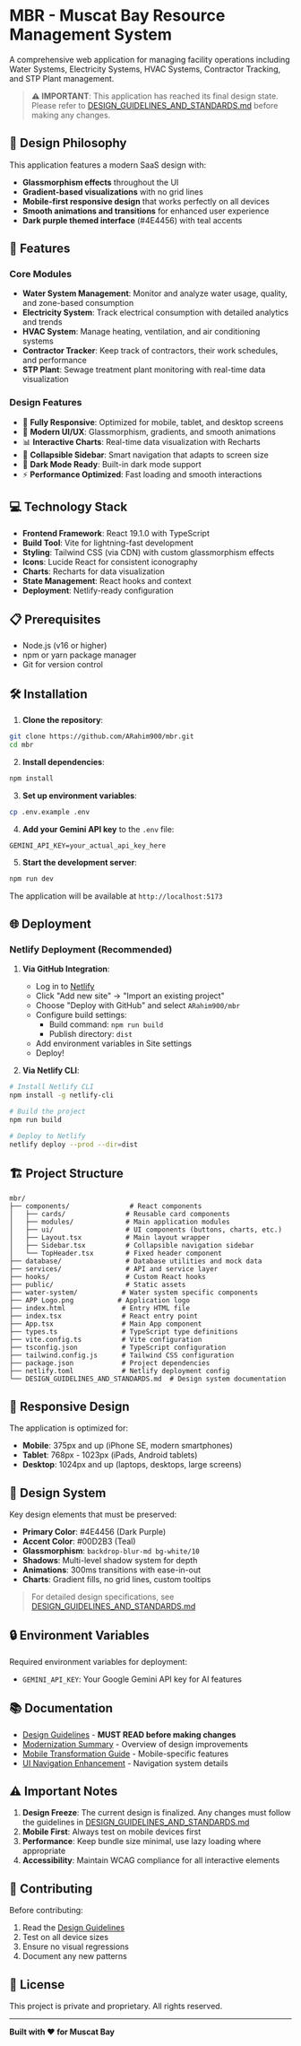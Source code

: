 # MBR - Muscat Bay Resource Management System

A comprehensive web application for managing facility operations including Water Systems, Electricity Systems, HVAC Systems, Contractor Tracking, and STP Plant management.

> **⚠️ IMPORTANT**: This application has reached its final design state. Please refer to [DESIGN_GUIDELINES_AND_STANDARDS.md](./DESIGN_GUIDELINES_AND_STANDARDS.md) before making any changes.

## 🎨 Design Philosophy

This application features a modern SaaS design with:
- **Glassmorphism effects** throughout the UI
- **Gradient-based visualizations** with no grid lines
- **Mobile-first responsive design** that works perfectly on all devices
- **Smooth animations and transitions** for enhanced user experience
- **Dark purple themed interface** (#4E4456) with teal accents

## 🚀 Features

### Core Modules
- **Water System Management**: Monitor and analyze water usage, quality, and zone-based consumption
- **Electricity System**: Track electrical consumption with detailed analytics and trends
- **HVAC System**: Manage heating, ventilation, and air conditioning systems
- **Contractor Tracker**: Keep track of contractors, their work schedules, and performance
- **STP Plant**: Sewage treatment plant monitoring with real-time data visualization

### Design Features
- 📱 **Fully Responsive**: Optimized for mobile, tablet, and desktop screens
- 🎯 **Modern UI/UX**: Glassmorphism, gradients, and smooth animations
- 📊 **Interactive Charts**: Real-time data visualization with Recharts
- 🔄 **Collapsible Sidebar**: Smart navigation that adapts to screen size
- 🌙 **Dark Mode Ready**: Built-in dark mode support
- ⚡ **Performance Optimized**: Fast loading and smooth interactions

## 💻 Technology Stack

- **Frontend Framework**: React 19.1.0 with TypeScript
- **Build Tool**: Vite for lightning-fast development
- **Styling**: Tailwind CSS (via CDN) with custom glassmorphism effects
- **Icons**: Lucide React for consistent iconography
- **Charts**: Recharts for data visualization
- **State Management**: React hooks and context
- **Deployment**: Netlify-ready configuration

## 📋 Prerequisites

- Node.js (v16 or higher)
- npm or yarn package manager
- Git for version control

## 🛠️ Installation

1. **Clone the repository**:
```bash
git clone https://github.com/ARahim900/mbr.git
cd mbr
```

2. **Install dependencies**:
```bash
npm install
```

3. **Set up environment variables**:
```bash
cp .env.example .env
```

4. **Add your Gemini API key** to the `.env` file:
```
GEMINI_API_KEY=your_actual_api_key_here
```

5. **Start the development server**:
```bash
npm run dev
```

The application will be available at `http://localhost:5173`

## 🌐 Deployment

### Netlify Deployment (Recommended)

1. **Via GitHub Integration**:
   - Log in to [Netlify](https://app.netlify.com)
   - Click "Add new site" → "Import an existing project"
   - Choose "Deploy with GitHub" and select `ARahim900/mbr`
   - Configure build settings:
     - Build command: `npm run build`
     - Publish directory: `dist`
   - Add environment variables in Site settings
   - Deploy!

2. **Via Netlify CLI**:
```bash
# Install Netlify CLI
npm install -g netlify-cli

# Build the project
npm run build

# Deploy to Netlify
netlify deploy --prod --dir=dist
```

## 🏗️ Project Structure

```
mbr/
├── components/               # React components
│   ├── cards/               # Reusable card components
│   ├── modules/             # Main application modules
│   ├── ui/                  # UI components (buttons, charts, etc.)
│   ├── Layout.tsx           # Main layout wrapper
│   ├── Sidebar.tsx          # Collapsible navigation sidebar
│   └── TopHeader.tsx        # Fixed header component
├── database/                # Database utilities and mock data
├── services/                # API and service layer
├── hooks/                   # Custom React hooks
├── public/                  # Static assets
├── water-system/           # Water system specific components
├── APP Logo.png           # Application logo
├── index.html              # Entry HTML file
├── index.tsx               # React entry point
├── App.tsx                 # Main App component
├── types.ts                # TypeScript type definitions
├── vite.config.ts          # Vite configuration
├── tsconfig.json           # TypeScript configuration
├── tailwind.config.js      # Tailwind CSS configuration
├── package.json            # Project dependencies
├── netlify.toml            # Netlify deployment config
└── DESIGN_GUIDELINES_AND_STANDARDS.md  # Design system documentation
```

## 📱 Responsive Design

The application is optimized for:
- **Mobile**: 375px and up (iPhone SE, modern smartphones)
- **Tablet**: 768px - 1023px (iPads, Android tablets)
- **Desktop**: 1024px and up (laptops, desktops, large screens)

## 🎨 Design System

Key design elements that must be preserved:
- **Primary Color**: #4E4456 (Dark Purple)
- **Accent Color**: #00D2B3 (Teal)
- **Glassmorphism**: `backdrop-blur-md bg-white/10`
- **Shadows**: Multi-level shadow system for depth
- **Animations**: 300ms transitions with ease-in-out
- **Charts**: Gradient fills, no grid lines, custom tooltips

> For detailed design specifications, see [DESIGN_GUIDELINES_AND_STANDARDS.md](./DESIGN_GUIDELINES_AND_STANDARDS.md)

## 🔒 Environment Variables

Required environment variables for deployment:
- `GEMINI_API_KEY`: Your Google Gemini API key for AI features

## 📚 Documentation

- [Design Guidelines](./DESIGN_GUIDELINES_AND_STANDARDS.md) - **MUST READ before making changes**
- [Modernization Summary](./MODERNIZATION_SUMMARY.md) - Overview of design improvements
- [Mobile Transformation Guide](./MOBILE_TRANSFORMATION_GUIDE.md) - Mobile-specific features
- [UI Navigation Enhancement](./UI_NAVIGATION_ENHANCEMENT.md) - Navigation system details

## ⚠️ Important Notes

1. **Design Freeze**: The current design is finalized. Any changes must follow the guidelines in [DESIGN_GUIDELINES_AND_STANDARDS.md](./DESIGN_GUIDELINES_AND_STANDARDS.md)
2. **Mobile First**: Always test on mobile devices first
3. **Performance**: Keep bundle size minimal, use lazy loading where appropriate
4. **Accessibility**: Maintain WCAG compliance for all interactive elements

## 🤝 Contributing

Before contributing:
1. Read the [Design Guidelines](./DESIGN_GUIDELINES_AND_STANDARDS.md)
2. Test on all device sizes
3. Ensure no visual regressions
4. Document any new patterns

## 📄 License

This project is private and proprietary. All rights reserved.

---

**Built with ❤️ for Muscat Bay**